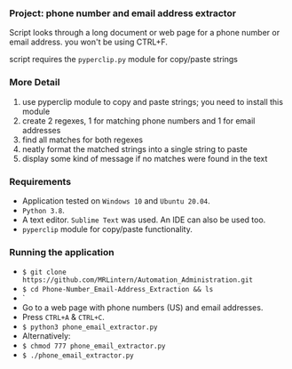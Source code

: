 
### Project: phone number and email address extractor

Script looks through a long document or web page for a phone number or email address.
you won't be using CTRL+F.

script requires the `pyperclip.py` module for copy/paste strings

### More Detail

  1. use pyperclip module to copy and paste strings; you need to install this module
  2. create 2 regexes, 1 for matching phone numbers and 1 for email addresses
  3. find all matches for both regexes
  4. neatly format the matched strings into a single string to paste
  5. display some kind of message if no matches were found in the text

### Requirements

  * Application tested on `Windows 10` and `Ubuntu 20.04`.
  * `Python 3.8`.
  * A text editor. `Sublime Text` was used. An IDE can also be used too.
  * `pyperclip` module for copy/paste functionality.

### Running the application

  * `$ git clone https://github.com/MRLintern/Automation_Administration.git`
  * `$ cd Phone-Number_Email-Address_Extraction && ls`
  * `
  * Go to a web page with phone numbers (US) and email addresses.
  * Press `CTRL+A` & `CTRL+C`.
  * `$ python3 phone_email_extractor.py`
  * Alternatively:
  * `$ chmod 777 phone_email_extractor.py`
  * `$ ./phone_email_extractor.py`
